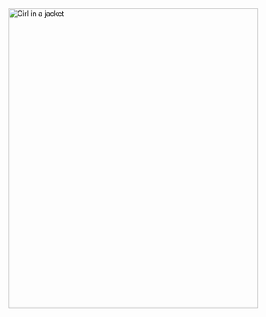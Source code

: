 <img src="[img_girl.jpg](https://raw.githubusercontent.com/TommyJonathanSinaga/TommyJonathanSinaga/main/The%20Tommy%20Jonathan%20Sinaga%20Official%20Facebook.png)" alt="Girl in a jacket" width="500" height="600"> 
